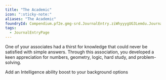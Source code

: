```yaml
---
title: "The Academic"
icon: ":sticky-note:"
aliases: "The Academic"
foundryId: Compendium.pf2e.gmg-srd.JournalEntry.ziWhyyygUG3Lemdu.JournalEntryPage.l0lcYTLHiWTjirmv
tags:
  - JournalEntryPage
---
```

One of your associates had a thirst for knowledge that could never be satisfied with simple answers. Through this association, you developed a keen appreciation for numbers, geometry, logic, hard study, and problem-solving.

Add an Intelligence ability boost to your background options